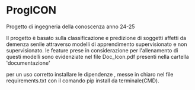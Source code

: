 # ProgICON
Progetto di ingegneria della conoscenza anno 24-25

Il progetto è basato sulla classificazione e predizione di soggetti affetti da demenza senile attraverso modelli di apprendimento
supervisionato e non supervisionato.
le feature prese in considerazione per l'allenamento di questi modelli sono evidenziate nel file Doc_Icon.pdf presenti nella cartella 'documentazione'

per un uso corretto installare le dipendenze , messe in chiaro nel file requirements.txt con il comando pip install da terminale(CMD).
